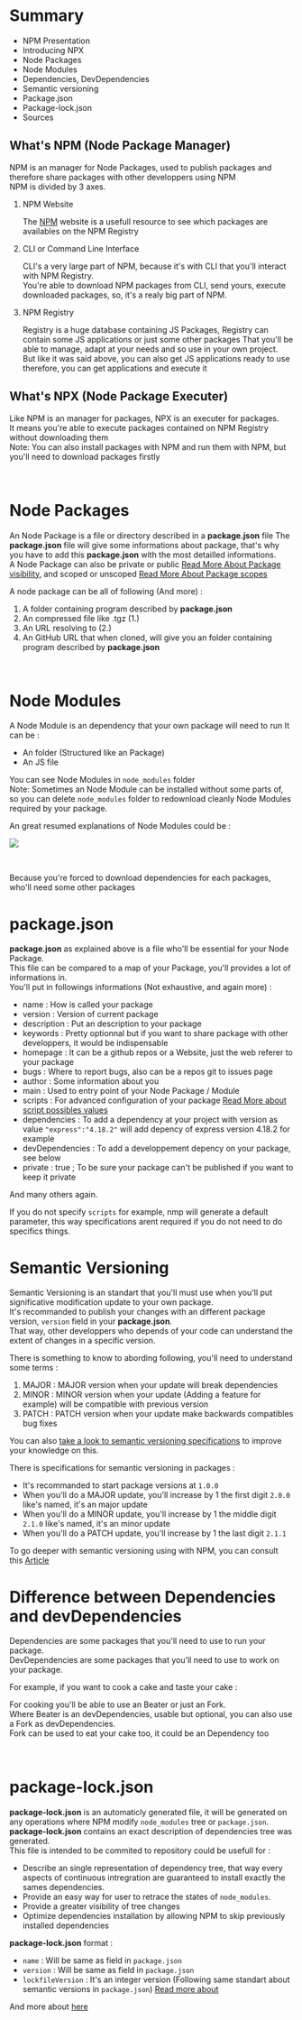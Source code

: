 # Summary

- NPM Presentation
- Introducing NPX
- Node Packages
- Node Modules
- Dependencies, DevDependencies
- Semantic versioning
- Package.json
- Package-lock.json
- Sources

## What's NPM (Node Package Manager)

NPM is an manager for Node Packages, used to publish packages and therefore share packages with other developpers using NPM<br>
NPM is divided by 3 axes.

1. NPM Website
    
    The [NPM](https://www.npmjs.com/) website is a usefull resource to see which packages are availables on the NPM Registry

2. CLI or Command Line Interface

    CLI's a very large part of NPM, because it's with CLI that you'll interact with NPM Registry.<br>
    You're able to download NPM packages from CLI, send yours, execute downloaded packages, so, it's a realy big part
    of NPM.

3. NPM Registry

    Registry is a huge database containing JS Packages, Registry can contain some JS applications or just some other packages
    That you'll be able to manage, adapt at your needs and so use in your own project.<br>
    But like it was said above, you can also get JS applications ready to use therefore, you can get applications and execute it

## What's NPX (Node Package Executer)

Like NPM is an manager for packages, NPX is an executer for packages.<br>
It means you're able to execute packages contained on NPM Registry without downloading them<br>
Note: You can also install packages with NPM and run them with NPM, but you'll need to download packages firstly

<br>

# Node Packages

An Node Package is a file or directory described in a **package.json** file
The **package.json** file will give some informations about package, that's why you have to add this **package.json** with the most detailled informations.<br>
A Node Package can also be private or public [Read More About Package visibility](https://docs.npmjs.com/about-private-packages), and scoped or unscoped [Read More About Package scopes](https://docs.npmjs.com/about-scopes)

A node package can be all of following (And more) : 

1. A folder containing program described by **package.json**
2. An compressed file like .tgz (1.)
3. An URL resolving to (2.)
4. An GitHub URL that when cloned, will give you an folder containing program described by **package.json**

<br>

# Node Modules

A Node Module is an dependency that your own package will need to run
It can be :

- An folder (Structured like an Package)
- An JS file

You can see Node Modules in ``` node_modules ``` folder<br>
Note: Sometimes an Node Module can be installed without some parts of, so you can delete ``` node_modules ``` folder to 
redownload cleanly Node Modules required by your package.<br>

An great resumed explanations of Node Modules could be : <br>

![](https://guillaume-richard.fr/wp-content/uploads/2020/06/node-modules-app-performance.png)

<br>

Because you're forced to download dependencies for each packages, who'll need some other packages

# **package.json**

**package.json** as explained above is a file who'll be essential for your Node Package.<br>
This file can be compared to a map of your Package, you'll provides a lot of informations in.<br>
You'll put in followings informations (Not exhaustive, and again more) :

- name : How is called your package
- version : Version of current package
- description : Put an description to your package
- keywords : Pretty optionnal but if you want to share package with other developpers, it would be indispensable
- homepage : It can be a github repos or a Website, just the web referer to your package
- bugs : Where to report bugs, also can be a repos git to issues page
- author : Some information about you
- main : Used to entry point of your Node Package / Module
- scripts : For advanced configuration of your package [Read More about script possibles values](https://docs.npmjs.com/cli/v8/using-npm/scripts)
- dependencies : To add a dependency at your project with version as value ``` "express":"4.18.2" ``` will add depency of express version 4.18.2 for example 
- devDependencies : To add a developpement depency on your package, see below
- private : true ; To be sure your package can't be published if you want to keep it private

And many others again. <br>

If you do not specify ``` scripts ``` for example, nmp will generate a default parameter, this way specifications arent required if you do not need to do specifics things.<br>

# Semantic Versioning

Semantic Versioning is an standart that you'll must use when you'll put significative modification update to your own package.<br>
It's recommanded to publish your changes with an different package version, ``` version ``` field in your **package.json**.<br>
That way, other developpers who depends of your code can understand the extent of changes in a specific version.<br>

There is something to know to abording following, you'll need to understand some terms :

1. MAJOR : MAJOR version when your update will break dependencies
2. MINOR : MINOR version when your update (Adding a feature for example) will be compatible with previous version
3. PATCH : PATCH version when your update make backwards compatibles bug fixes

You can also [take a look to semantic versioning specifications](https://semver.org/) to improve your knowledge on this.<br>

There is specifications for semantic versioning in packages :

- It's recommanded to start package versions at ``` 1.0.0 ```
- When you'll do a MAJOR update, you'll increase by 1 the first digit ``` 2.0.0 ``` like's named, it's an major update
- When you'll do a MINOR update, you'll increase by 1 the middle digit ``` 2.1.0 ``` like's named, it's an minor update
- When you'll do a PATCH update, you'll increase by 1 the last digit ``` 2.1.1 ```

To go deeper with semantic versioning using with NPM, you can consult this [Article](https://docs.npmjs.com/about-semantic-versioning#using-semantic-versioning-to-specify-update-types-your-package-can-accept) 

# Difference between Dependencies and devDependencies

Dependencies are some packages that you'll need to use to run your package.<br>
DevDependencies are some packages that you'll need to use to work on your package.<br>

For example, if you want to cook a cake and taste your cake :

For cooking you'll be able to use an Beater or just an Fork.<br>
Where Beater is an devDependencies, usable but optional, you can also use a Fork as devDependencies.<br>
Fork can be used to eat your cake too, it could be an Dependency too<br>

<br>

# **package-lock.json**

**package-lock.json** is an automaticly generated file, it will be generated on any operations where NPM modify ``` node_modules ``` tree or ``` package.json ```.<br>
**package-lock.json** contains an exact description of dependencies tree was generated. <br>
This file is intended to be commited to repository could be usefull for :

- Describe an single representation of dependency tree, that way every aspects of continuous intregration are guaranteed to install exactly the sames dependencies.
- Provide an easy way for user to retrace the states of ``` node_modules ```.
- Provide a greater visibility of tree changes
- Optimize dependencies installation by allowing NPM to skip previously installed dependencies <br>

**package-lock.json** format :

- ``` name ``` : Will be same as field in ``` package.json ```
- ``` version ``` : Will be same as field in ``` package.json ```
- ``` lockfileVersion ``` : It's an integer version (Following same standart about semantic versions in ``` package.json ```)
[Read more about](https://docs.npmjs.com/cli/v8/configuring-npm/package-lock-json#lockfileversion) 

And more about [here](https://docs.npmjs.com/cli/v8/configuring-npm/package-lock-json#packages)